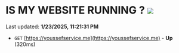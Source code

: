 # IS MY WEBSITE RUNNING ? [![](https://img.shields.io/static/v1?label=Sponsor&message=%E2%9D%A4&logo=GitHub&color=%23fe8e86)](https://github.com/sponsors/Youssef-Lehmam)

Last updated: **1/23/2025, 11:21:31 PM**

- `GET` [https://youssefservice.me](https://youssefservice.me) - **Up** (320ms)
